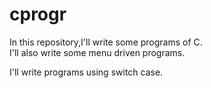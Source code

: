 # cprogr
In this repository,I'll write some programs of C.
<br>
I'll also write some menu driven programs.
<br>
<p> I'll write programs using switch case. </p>
